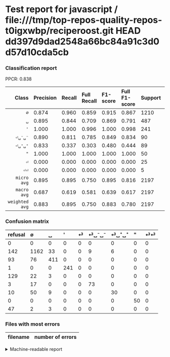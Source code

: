 # Test report for javascript / file:///tmp/top-repos-quality-repos-t0igxwbp/reciperoost.git HEAD dd397d9dad2548a66bc84a91c3d0d57d10cda5cb

### Classification report

PPCR: 0.838

| Class | Precision | Recall | Full Recall | F1-score | Full F1-score | Support | Full Support | PPCR |
|------:|:----------|:-------|:------------|:---------|:---------|:--------|:-------------|:-----|
| `∅` | 0.874| 0.960| 0.859| 0.915| 0.867| 1210| 1352| 0.895 |
| `␣` | 0.895| 0.844| 0.709| 0.869| 0.791| 487| 580| 0.840 |
| `'` | 1.000| 1.000| 0.996| 1.000| 0.998| 241| 242| 0.996 |
| `⏎␣⁻␣⁻` | 0.890| 0.811| 0.785| 0.849| 0.834| 90| 93| 0.968 |
| `⏎␣⁺␣⁺` | 0.833| 0.337| 0.303| 0.480| 0.444| 89| 99| 0.899 |
| `"` | 1.000| 1.000| 1.000| 1.000| 1.000| 50| 50| 1.000 |
| `⏎` | 0.000| 0.000| 0.000| 0.000| 0.000| 25| 154| 0.162 |
| `⏎⏎` | 0.000| 0.000| 0.000| 0.000| 0.000| 5| 52| 0.096 |
| `micro avg` | 0.895| 0.895| 0.750| 0.895| 0.816| 2197| 2622| 0.838 |
| `macro avg` | 0.687| 0.619| 0.581| 0.639| 0.617| 2197| 2622| 0.838 |
| `weighted avg` | 0.883| 0.895| 0.750| 0.883| 0.780| 2197| 2622| 0.838 |

### Confusion matrix

|refusal|  ∅| ␣| '| ⏎| ⏎␣⁻␣⁻| ⏎␣⁺␣⁺| "| ⏎⏎| 
|:---|:---|:---|:---|:---|:---|:---|:---|:---|
|0 |0 |0 |0 |0 |0 |0 |0 |0 |
|142 |1162 |33 |0 |0 |9 |6 |0 |0 |
|93 |76 |411 |0 |0 |0 |0 |0 |0 |
|1 |0 |0 |241 |0 |0 |0 |0 |0 |
|129 |22 |3 |0 |0 |0 |0 |0 |0 |
|3 |17 |0 |0 |0 |73 |0 |0 |0 |
|10 |50 |9 |0 |0 |0 |30 |0 |0 |
|0 |0 |0 |0 |0 |0 |0 |50 |0 |
|47 |2 |3 |0 |0 |0 |0 |0 |0 |

### Files with most errors

| filename | number of errors|
|:----:|:-----|

<details>
    <summary>Machine-readable report</summary>
```json
{
  "cl_report": {"\"": {"f1-score": 1.0, "precision": 1.0, "recall": 1.0, "support": 50}, "\u0027": {"f1-score": 1.0, "precision": 1.0, "recall": 1.0, "support": 241}, "macro avg": {"f1-score": 0.639134997214698, "precision": 0.6866679603258654, "recall": 0.6190578558052964, "support": 2197}, "micro avg": {"f1-score": 0.895311788802913, "precision": 0.8953117888029131, "recall": 0.8953117888029131, "support": 2197}, "weighted avg": {"f1-score": 0.8833949270118536, "precision": 0.8827099962190522, "recall": 0.8953117888029131, "support": 2197}, "\u2205": {"f1-score": 0.9153209925167388, "precision": 0.8743416102332581, "recall": 0.9603305785123967, "support": 1210}, "\u23ce": {"f1-score": 0.0, "precision": 0.0, "recall": 0.0, "support": 25}, "\u23ce\u23ce": {"f1-score": 0.0, "precision": 0.0, "recall": 0.0, "support": 5}, "\u23ce\u2423\u207a\u2423\u207a": {"f1-score": 0.48, "precision": 0.8333333333333334, "recall": 0.33707865168539325, "support": 89}, "\u23ce\u2423\u207b\u2423\u207b": {"f1-score": 0.8488372093023255, "precision": 0.8902439024390244, "recall": 0.8111111111111111, "support": 90}, "\u2423": {"f1-score": 0.86892177589852, "precision": 0.8954248366013072, "recall": 0.8439425051334702, "support": 487}},
  "cl_report_full": {"\"": {"f1-score": 1.0, "precision": 1.0, "recall": 1.0, "support": 50}, "\u0027": {"f1-score": 0.9979296066252588, "precision": 1.0, "recall": 0.9958677685950413, "support": 242}, "macro avg": {"f1-score": 0.6168307285594952, "precision": 0.6866679603258654, "recall": 0.5814915566826198, "support": 2622}, "micro avg": {"f1-score": 0.8163519402365635, "precision": 0.8953117888029131, "recall": 0.7501906941266209, "support": 2622}, "weighted avg": {"f1-score": 0.7795272682029836, "precision": 0.8233214893939559, "recall": 0.7501906941266209, "support": 2622}, "\u2205": {"f1-score": 0.8668407310704961, "precision": 0.8743416102332581, "recall": 0.8594674556213018, "support": 1352}, "\u23ce": {"f1-score": 0.0, "precision": 0.0, "recall": 0.0, "support": 154}, "\u23ce\u23ce": {"f1-score": 0.0, "precision": 0.0, "recall": 0.0, "support": 52}, "\u23ce\u2423\u207a\u2423\u207a": {"f1-score": 0.4444444444444444, "precision": 0.8333333333333334, "recall": 0.30303030303030304, "support": 99}, "\u23ce\u2423\u207b\u2423\u207b": {"f1-score": 0.8342857142857142, "precision": 0.8902439024390244, "recall": 0.7849462365591398, "support": 93}, "\u2423": {"f1-score": 0.7911453320500482, "precision": 0.8954248366013072, "recall": 0.7086206896551724, "support": 580}},
  "ppcr": 0.837909992372235
}
```
</details>

